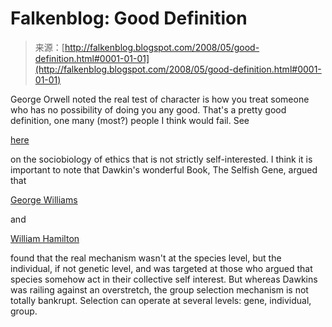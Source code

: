 <!--yml
category: 未分类
date: 2024-05-12 23:18:55
-->

# Falkenblog: Good Definition

> 来源：[http://falkenblog.blogspot.com/2008/05/good-definition.html#0001-01-01](http://falkenblog.blogspot.com/2008/05/good-definition.html#0001-01-01)

George Orwell noted the real test of character is how you treat someone who has no possibility of doing you any good. That's a pretty good definition, one many (most?) people I think would fail. See

[here](http://chronicle.com/temp/reprint.php?id=x4b3czpc6vjdzhjb8mz4mnctyxsn1fhz)

on the sociobiology of ethics that is not strictly self-interested. I think it is important to note that Dawkin's wonderful Book, The Selfish Gene, argued that

[George Williams](http://www.carlzimmer.com/articles/2004.php?subaction=showfull&id=1177190350&archive=&start_from=&ucat=7&)

and

[William Hamilton](http://en.wikipedia.org/wiki/W._D._Hamilton)

found that the real mechanism wasn't at the species level, but the individual, if not genetic level, and was targeted at those who argued that species somehow act in their collective self interest. But whereas Dawkins was railing against an overstretch, the group selection mechanism is not totally bankrupt. Selection can operate at several levels: gene, individual, group.